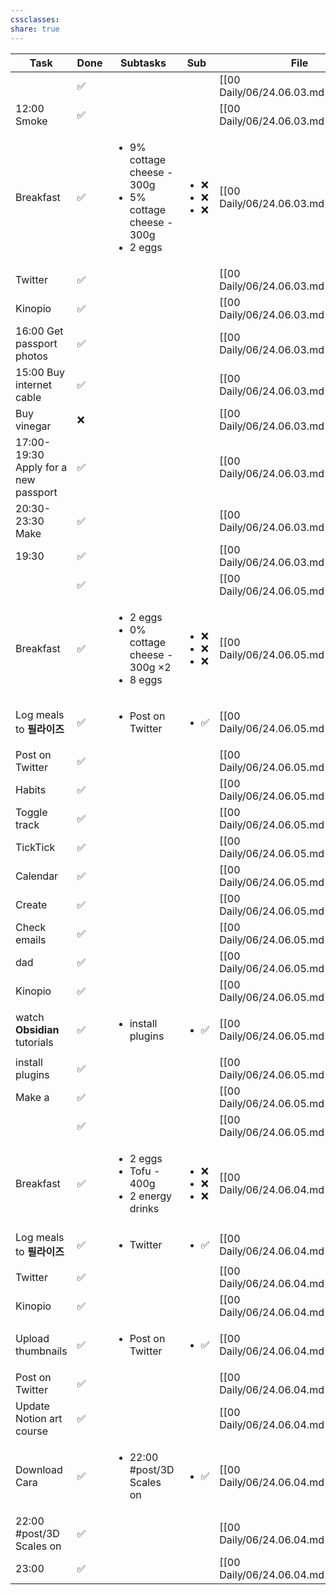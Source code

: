 ```yaml
---
cssclasses: 
share: true
---
```

| Task                                 | Done | Subtasks                                                                                   | Sub                                     | File                                  |
| ------------------------------------ | ---- | ------------------------------------------------------------------------------------------ | --------------------------------------- | ------------------------------------- |
|                                      | ✅    | <ul></ul>                                                                                  | <ul></ul>                               | [[00 Daily/06/24.06.03.md\|24.06.03]] |
| 12:00 Smoke                          | ✅    | <ul></ul>                                                                                  | <ul></ul>                               | [[00 Daily/06/24.06.03.md\|24.06.03]] |
| Breakfast                            | ✅    | <ul><li>9% cottage cheese - 300g</li><li>5% cottage cheese - 300g</li><li>2 eggs</li></ul> | <ul><li>❌</li><li>❌</li><li>❌</li></ul> | [[00 Daily/06/24.06.03.md\|24.06.03]] |
| Twitter                              | ✅    | <ul></ul>                                                                                  | <ul></ul>                               | [[00 Daily/06/24.06.03.md\|24.06.03]] |
| Kinopio                              | ✅    | <ul></ul>                                                                                  | <ul></ul>                               | [[00 Daily/06/24.06.03.md\|24.06.03]] |
| 16:00 Get passport photos            | ✅    | <ul></ul>                                                                                  | <ul></ul>                               | [[00 Daily/06/24.06.03.md\|24.06.03]] |
| 15:00 Buy internet cable             | ✅    | <ul></ul>                                                                                  | <ul></ul>                               | [[00 Daily/06/24.06.03.md\|24.06.03]] |
| Buy vinegar                          | ❌    | <ul></ul>                                                                                  | <ul></ul>                               | [[00 Daily/06/24.06.03.md\|24.06.03]] |
| 17:00-19:30 Apply for a new passport | ✅    | <ul></ul>                                                                                  | <ul></ul>                               | [[00 Daily/06/24.06.03.md\|24.06.03]] |
| 20:30-23:30 Make                     | ✅    | <ul></ul>                                                                                  | <ul></ul>                               | [[00 Daily/06/24.06.03.md\|24.06.03]] |
| 19:30                                | ✅    | <ul></ul>                                                                                  | <ul></ul>                               | [[00 Daily/06/24.06.03.md\|24.06.03]] |
|                                      | ✅    | <ul></ul>                                                                                  | <ul></ul>                               | [[00 Daily/06/24.06.05.md\|24.06.05]] |
| Breakfast                            | ✅    | <ul><li>2 eggs</li><li>0% cottage cheese - 300g ×2</li><li>8 eggs</li></ul>                | <ul><li>❌</li><li>❌</li><li>❌</li></ul> | [[00 Daily/06/24.06.05.md\|24.06.05]] |
| Log meals to **필라이즈**                | ✅    | <ul><li>Post on Twitter</li></ul>                                                          | <ul><li>✅</li></ul>                     | [[00 Daily/06/24.06.05.md\|24.06.05]] |
| Post on Twitter                      | ✅    | <ul></ul>                                                                                  | <ul></ul>                               | [[00 Daily/06/24.06.05.md\|24.06.05]] |
| Habits                               | ✅    | <ul></ul>                                                                                  | <ul></ul>                               | [[00 Daily/06/24.06.05.md\|24.06.05]] |
| Toggle track                         | ✅    | <ul></ul>                                                                                  | <ul></ul>                               | [[00 Daily/06/24.06.05.md\|24.06.05]] |
| TickTick                             | ✅    | <ul></ul>                                                                                  | <ul></ul>                               | [[00 Daily/06/24.06.05.md\|24.06.05]] |
| Calendar                             | ✅    | <ul></ul>                                                                                  | <ul></ul>                               | [[00 Daily/06/24.06.05.md\|24.06.05]] |
| Create                               | ✅    | <ul></ul>                                                                                  | <ul></ul>                               | [[00 Daily/06/24.06.05.md\|24.06.05]] |
| Check emails                         | ✅    | <ul></ul>                                                                                  | <ul></ul>                               | [[00 Daily/06/24.06.05.md\|24.06.05]] |
| dad                                  | ✅    | <ul></ul>                                                                                  | <ul></ul>                               | [[00 Daily/06/24.06.05.md\|24.06.05]] |
| Kinopio                              | ✅    | <ul></ul>                                                                                  | <ul></ul>                               | [[00 Daily/06/24.06.05.md\|24.06.05]] |
| watch **Obsidian** tutorials         | ✅    | <ul><li>install plugins</li></ul>                                                          | <ul><li>✅</li></ul>                     | [[00 Daily/06/24.06.05.md\|24.06.05]] |
| install plugins                      | ✅    | <ul></ul>                                                                                  | <ul></ul>                               | [[00 Daily/06/24.06.05.md\|24.06.05]] |
| Make a                               | ✅    | <ul></ul>                                                                                  | <ul></ul>                               | [[00 Daily/06/24.06.05.md\|24.06.05]] |
|                                      | ✅    | <ul></ul>                                                                                  | <ul></ul>                               | [[00 Daily/06/24.06.05.md\|24.06.05]] |
| Breakfast                            | ✅    | <ul><li>2 eggs</li><li>Tofu - 400g</li><li>2 energy drinks</li></ul>                       | <ul><li>❌</li><li>❌</li><li>❌</li></ul> | [[00 Daily/06/24.06.04.md\|24.06.04]] |
| Log meals to **필라이즈**                | ✅    | <ul><li>Twitter</li></ul>                                                                  | <ul><li>✅</li></ul>                     | [[00 Daily/06/24.06.04.md\|24.06.04]] |
| Twitter                              | ✅    | <ul></ul>                                                                                  | <ul></ul>                               | [[00 Daily/06/24.06.04.md\|24.06.04]] |
| Kinopio                              | ✅    | <ul></ul>                                                                                  | <ul></ul>                               | [[00 Daily/06/24.06.04.md\|24.06.04]] |
| Upload thumbnails                    | ✅    | <ul><li>Post on Twitter</li></ul>                                                          | <ul><li>✅</li></ul>                     | [[00 Daily/06/24.06.04.md\|24.06.04]] |
| Post on Twitter                      | ✅    | <ul></ul>                                                                                  | <ul></ul>                               | [[00 Daily/06/24.06.04.md\|24.06.04]] |
| Update Notion art course             | ✅    | <ul></ul>                                                                                  | <ul></ul>                               | [[00 Daily/06/24.06.04.md\|24.06.04]] |
| Download Cara                        | ✅    | <ul><li>22:00 #post/3D Scales on </li></ul>                                                | <ul><li>✅</li></ul>                     | [[00 Daily/06/24.06.04.md\|24.06.04]] |
| 22:00 #post/3D Scales on             | ✅    | <ul></ul>                                                                                  | <ul></ul>                               | [[00 Daily/06/24.06.04.md\|24.06.04]] |
| 23:00                                | ✅    | <ul></ul>                                                                                  | <ul></ul>                               | [[00 Daily/06/24.06.04.md\|24.06.04]] |
